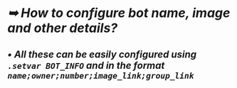# _➥ How to configure bot name, image and other details?_
## _• All these can be easily configured using `.setvar BOT_INFO` and in the format `name;owner;number;image_link;group_link`_